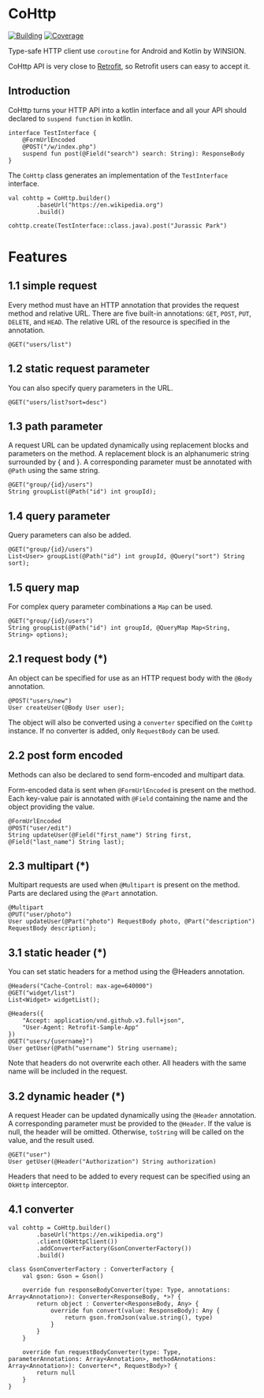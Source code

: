 # CoHttp
[![Building](https://img.shields.io/badge/building-passing-brightgreen.svg)]()
[![Coverage](https://img.shields.io/badge/coverage-84%25-green.svg)]()

Type-safe HTTP client use `coroutine` for Android and Kotlin by WINSION.

CoHttp API is very close to [Retrofit](https://github.com/square/retrofit), so Retrofit users can easy to accept it.

## Introduction
CoHttp turns your HTTP API into a kotlin interface and all your API should declared to `suspend function` in kotlin.

    interface TestInterface {
        @FormUrlEncoded
        @POST("/w/index.php")
        suspend fun post(@Field("search") search: String): ResponseBody
    }

The `CoHttp` class generates an implementation of the `TestInterface` interface.

    val cohttp = CoHttp.builder()
            .baseUrl("https://en.wikipedia.org")
            .build()
            
    cohttp.create(TestInterface::class.java).post("Jurassic Park")

# Features
## 1.1 simple request
Every method must have an HTTP annotation that provides the request method and relative URL. There are five built-in annotations: `GET`, `POST`, `PUT`, `DELETE`, and `HEAD`. The relative URL of the resource is specified in the annotation.

    @GET("users/list")

## 1.2 static request parameter
You can also specify query parameters in the URL.

    @GET("users/list?sort=desc")

## 1.3 path parameter
A request URL can be updated dynamically using replacement blocks and parameters on the method. A replacement block is an alphanumeric string surrounded by { and }. A corresponding parameter must be annotated with `@Path` using the same string.

    @GET("group/{id}/users")
    String groupList(@Path("id") int groupId);

## 1.4 query parameter
Query parameters can also be added.

    @GET("group/{id}/users")
    List<User> groupList(@Path("id") int groupId, @Query("sort") String sort);

## 1.5 query map
For complex query parameter combinations a `Map` can be used.

    @GET("group/{id}/users")
    String groupList(@Path("id") int groupId, @QueryMap Map<String, String> options);

## 2.1 request body (*)
An object can be specified for use as an HTTP request body with the `@Body` annotation.

    @POST("users/new")
    User createUser(@Body User user);

The object will also be converted using a `converter` specified on the `CoHttp` instance. If no converter is added, only `RequestBody` can be used.

## 2.2 post form encoded
Methods can also be declared to send form-encoded and multipart data.

Form-encoded data is sent when `@FormUrlEncoded` is present on the method. Each key-value pair is annotated with `@Field` containing the name and the object providing the value.

    @FormUrlEncoded
    @POST("user/edit")
    String updateUser(@Field("first_name") String first, @Field("last_name") String last);
    
## 2.3 multipart (*)
Multipart requests are used when `@Multipart` is present on the method. Parts are declared using the `@Part` annotation.

    @Multipart
    @PUT("user/photo")
    User updateUser(@Part("photo") RequestBody photo, @Part("description") RequestBody description);

## 3.1 static header (*)
You can set static headers for a method using the @Headers annotation.

    @Headers("Cache-Control: max-age=640000")
    @GET("widget/list")
    List<Widget> widgetList();
    
    @Headers({
        "Accept: application/vnd.github.v3.full+json",
        "User-Agent: Retrofit-Sample-App"
    })
    @GET("users/{username}")
    User getUser(@Path("username") String username);
    
Note that headers do not overwrite each other. All headers with the same name will be included in the request.

## 3.2 dynamic header (*)
A request Header can be updated dynamically using the `@Header` annotation. A corresponding parameter must be provided to the `@Header`. If the value is null, the header will be omitted. Otherwise, `toString` will be called on the value, and the result used.

    @GET("user")
    User getUser(@Header("Authorization") String authorization)
    
Headers that need to be added to every request can be specified using an `OkHttp` interceptor.

## 4.1 converter
    val cohttp = CoHttp.builder()
            .baseUrl("https://en.wikipedia.org")
            .client(OkHttpClient())
            .addConverterFactory(GsonConverterFactory())
            .build()
            
    class GsonConverterFactory : ConverterFactory {
        val gson: Gson = Gson()
        
        override fun responseBodyConverter(type: Type, annotations: Array<Annotation>): Converter<ResponseBody, *>? {
            return object : Converter<ResponseBody, Any> {
                override fun convert(value: ResponseBody): Any {
                    return gson.fromJson(value.string(), type)
                }
            }
        }
        
        override fun requestBodyConverter(type: Type, parameterAnnotations: Array<Annotation>, methodAnnotations: Array<Annotation>): Converter<*, RequestBody>? {
            return null
        }
    }